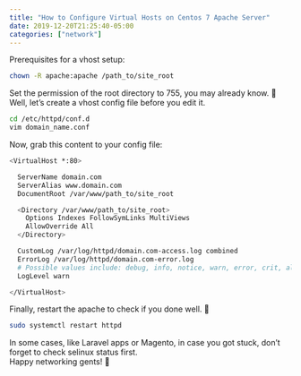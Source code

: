 ```yaml
---
title: "How to Configure Virtual Hosts on Centos 7 Apache Server"
date: 2019-12-20T21:25:40-05:00
categories: ["network"]
---
```

Prerequisites for a vhost setup:
```bash
chown -R apache:apache /path_to/site_root
```
Set the permission of the root directory to 755, you may already know. 🙂  
Well, let’s create a vhost config file before you edit it.  
```bash
cd /etc/httpd/conf.d
vim domain_name.conf
```
Now, grab this content to your config file:
```bash
<VirtualHost *:80>

  ServerName domain.com
  ServerAlias www.domain.com
  DocumentRoot /var/www/path_to/site_root

  <Directory /var/www/path_to/site_root>
    Options Indexes FollowSymLinks MultiViews
    AllowOverride All
  </Directory>

  CustomLog /var/log/httpd/domain.com-access.log combined
  ErrorLog /var/log/httpd/domain.com-error.log
  # Possible values include: debug, info, notice, warn, error, crit, alert, emerg.
  LogLevel warn

</VirtualHost>
```
Finally, restart the apache to check if you done well. 🙂  
```bash
sudo systemctl restart httpd
```
In some cases, like Laravel apps or Magento, in case you got stuck, don’t forget to check selinux status first.  
Happy networking gents! 🙂
